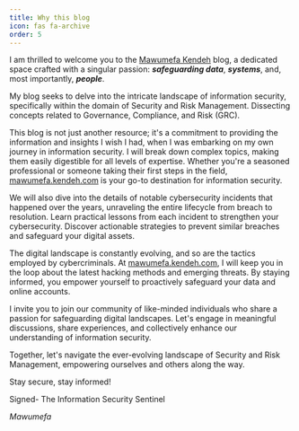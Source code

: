 ```yaml
---
title: Why this blog
icon: fas fa-archive
order: 5
---
```


I am thrilled to welcome you to the [Mawumefa Kendeh](https://mawumefa.kendeh.com) blog,  a dedicated space crafted with a singular passion: ***safeguarding data***, ***systems***, and, most importantly, ***people***.

My blog seeks to delve into the intricate landscape of information security, specifically within the domain of Security and Risk Management. Dissecting concepts related to Governance, Compliance, and Risk (GRC).

This blog is not just another resource; it's a commitment to providing the information and insights I wish I had,  when I was  embarking on my own journey in information security. I will break down complex topics, making them easily digestible for all levels of expertise. Whether you're a seasoned professional or someone taking their first steps in the field, [mawumefa.kendeh.com](https://mawumefa.kendeh.com) is your go-to destination for information security.

We will also dive into the details of notable cybersecurity incidents that happened over the years, unraveling the entire lifecycle from breach to resolution. Learn practical lessons from each incident to strengthen your cybersecurity. Discover actionable strategies to prevent similar breaches and safeguard your digital assets.

The digital landscape is constantly evolving, and so are the tactics employed by cybercriminals. At [mawumefa.kendeh.com](https://mawumefa.kendeh.com), I will  keep you in the loop about the latest hacking methods and emerging threats. By staying informed, you empower yourself to proactively safeguard your data and online accounts.

I invite you to join our community of like-minded individuals who share a passion for safeguarding digital landscapes. Let's engage in meaningful discussions, share experiences, and collectively enhance our understanding of information security.

Together, let's navigate the ever-evolving landscape of Security and Risk Management, empowering ourselves and others along the way.

Stay secure, stay informed!

Signed- The Information Security Sentinel

*Mawumefa*
